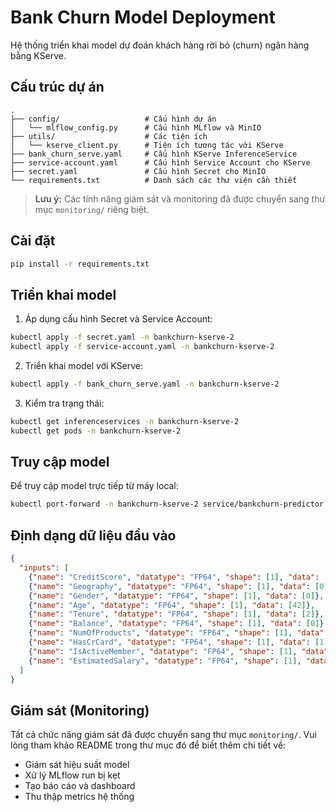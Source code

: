 # Bank Churn Model Deployment

Hệ thống triển khai model dự đoán khách hàng rời bỏ (churn) ngân hàng bằng KServe.

## Cấu trúc dự án

```
.
├── config/                   # Cấu hình dự án
│   └── mlflow_config.py      # Cấu hình MLflow và MinIO
├── utils/                    # Các tiện ích
│   └── kserve_client.py      # Tiện ích tương tác với KServe
├── bank_churn_serve.yaml     # Cấu hình KServe InferenceService
├── service-account.yaml      # Cấu hình Service Account cho KServe
├── secret.yaml               # Cấu hình Secret cho MinIO
└── requirements.txt          # Danh sách các thư viện cần thiết
```

> **Lưu ý:** Các tính năng giám sát và monitoring đã được chuyển sang thư mục `monitoring/` riêng biệt.

## Cài đặt

```bash
pip install -r requirements.txt
```

## Triển khai model

1. Áp dụng cấu hình Secret và Service Account:

```bash
kubectl apply -f secret.yaml -n bankchurn-kserve-2
kubectl apply -f service-account.yaml -n bankchurn-kserve-2
```

2. Triển khai model với KServe:

```bash
kubectl apply -f bank_churn_serve.yaml -n bankchurn-kserve-2
```

3. Kiểm tra trạng thái:

```bash
kubectl get inferenceservices -n bankchurn-kserve-2
kubectl get pods -n bankchurn-kserve-2
```

## Truy cập model

Để truy cập model trực tiếp từ máy local:

```bash
kubectl port-forward -n bankchurn-kserve-2 service/bankchurn-predictor 8085:80
```

## Định dạng dữ liệu đầu vào

```json
{
  "inputs": [
    {"name": "CreditScore", "datatype": "FP64", "shape": [1], "data": [619]},
    {"name": "Geography", "datatype": "FP64", "shape": [1], "data": [0]},
    {"name": "Gender", "datatype": "FP64", "shape": [1], "data": [0]},
    {"name": "Age", "datatype": "FP64", "shape": [1], "data": [42]},
    {"name": "Tenure", "datatype": "FP64", "shape": [1], "data": [2]},
    {"name": "Balance", "datatype": "FP64", "shape": [1], "data": [0]},
    {"name": "NumOfProducts", "datatype": "FP64", "shape": [1], "data": [1]},
    {"name": "HasCrCard", "datatype": "FP64", "shape": [1], "data": [1]},
    {"name": "IsActiveMember", "datatype": "FP64", "shape": [1], "data": [1]},
    {"name": "EstimatedSalary", "datatype": "FP64", "shape": [1], "data": [101348.88]}
  ]
}
```

## Giám sát (Monitoring)

Tất cả chức năng giám sát đã được chuyển sang thư mục `monitoring/`. Vui lòng tham khảo README trong thư mục đó để biết thêm chi tiết về:

- Giám sát hiệu suất model
- Xử lý MLflow run bị kẹt
- Tạo báo cáo và dashboard
- Thu thập metrics hệ thống 